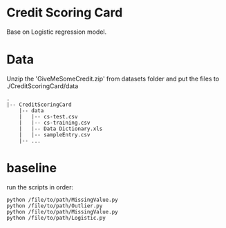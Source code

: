 # Credit Scoring Card
Base on Logistic regression model.
# Data
Unzip the 'GiveMeSomeCredit.zip' from datasets folder and put the files to ./CreditScoringCard/data </p>
```
.
|-- CreditScoringCard
    |-- data
    |   |-- cs-test.csv
    |   |-- cs-training.csv
    |   |-- Data Dictionary.xls
    |   |-- sampleEntry.csv
    |-- ...
```
# baseline
run the scripts in order:
```
python /file/to/path/MissingValue.py
python /file/to/path/Outlier.py
python /file/to/path/MissingValue.py
python /file/to/path/Logistic.py
```